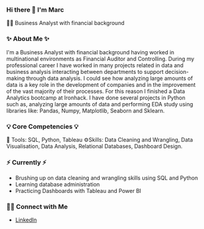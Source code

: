 ### Hi there 👋 I'm Marc


👩‍💻 Business Analyst with financial background

### ✨ About Me  ✨
I'm a Business Analyst with financial background having worked in multinational environments as Financial Auditor and Controlling.
During my professional career I have worked in many projects related in data and business analysis interacting between departments to support decision-making through data analysis.
I could see how analyzing large amounts of data is a key role in the development of companies and in the improvement of the vast majority of their processes. For this reason I finished a Data Analytics bootcamp at Ironhack. I have done several projects in Python such as, analyzing large amounts of data and performing EDA study using libraries like: Pandas, Numpy, Matplotlib, Seaborn and Sklearn.

### 💡 Core Competencies 💡
🔧 Tools: SQL, Python, Tableau
⚙️Skills: Data Cleaning and Wrangling, Data Visualisation, Data Analysis, Relational Databases, Dashboard Design.

### ⚡️ Currently ⚡️
- Brushing up on data cleaning and wrangling skills using SQL and Python
- Learning database administration
- Practicing Dashboards with Tableau and Power BI



### 🙌🏻 Connect with Me
- [LinkedIn](www.linkedin.com/in/marc-gilabert-zubielqui)

